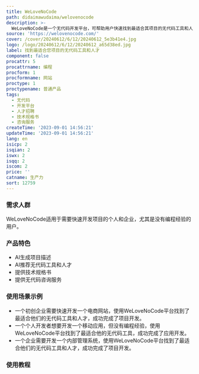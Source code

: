 ```yaml
---
title: WeLoveNoCode
path: didaimawudaima/welovenocode
description: >-
  WeLoveNoCode是一个无代码开发平台，可帮助用户快速找到最适合其项目的无代码工具和人才。该平台提供了AI生成项目描述、技术规格书、推荐无代码工具和人才等功能，帮助用户快速完成项目开发。WeLoveNoCode拥有超过100个无代码工具，包括Adalo、Glide、Bubble、Webflow等，用户可以根据自己的需求选择最适合的工具。
source: 'https://welovenocode.com/'
cover: /cover/20240612/6/12/20240612_5e3b41e4.jpg
logo: /logo/20240612/6/12/20240612_a65d38ed.jpg
label: 找到最适合您项目的无代码工具和人才
component: false
procattr: 5
procattrname: 编程
procform: 1
procformname: 网站
proctype: 1
proctypename: 普通产品
tags:
  - 无代码
  - 开发平台
  - 人才招聘
  - 技术规格书
  - 咨询服务
createTime: '2023-09-01 14:56:21'
updateTime: '2023-09-01 14:56:21'
lang: en
isicp: 2
isqian: 2
iswx: 2
isqq: 2
iscom: 2
price: ''
catname: 生产力
sort: 12759
---
```




### 需求人群
WeLoveNoCode适用于需要快速开发项目的个人和企业，尤其是没有编程经验的用户。

### 产品特色
- AI生成项目描述
- AI推荐无代码工具和人才
- 提供技术规格书
- 提供无代码咨询服务

### 使用场景示例
- 一个初创企业需要快速开发一个电商网站，使用WeLoveNoCode平台找到了最适合他们的无代码工具和人才，成功完成了项目开发。
- 一个个人开发者想要开发一个移动应用，但没有编程经验，使用WeLoveNoCode平台找到了最适合他的无代码工具，成功完成了应用开发。
- 一个企业需要开发一个内部管理系统，使用WeLoveNoCode平台找到了最适合他们的无代码工具和人才，成功完成了项目开发。

### 使用教程


  
